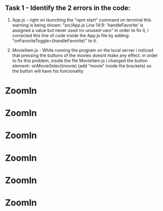 ## Task 1 - Identify the 2 errors in the code:


1. App.js -
  right on launching the "npm start" command on terminal this warning is being shown:
    "src/App.js
      Line 14:9:  'handleFavorite' is assigned a value but never used  no-unused-vars"
   in order to fix it, i corrected this line of code inside the App.js file by adding: "onFavoriteToggle={handleFavorite}" to it.

2. MovieItem.js -
  While running the program on the local server i noticed that pressing the buttons of the movies doesnt make any effect.
   in order to fix this problem, inside the file MovieItem.js i changed the button element- onMovieSelect(movie) (add "movie" inside the brackets) so the button will have his funcionality
# ZoomIn
# ZoomIn
# ZoomIn
# ZoomIn
# ZoomIn
# ZoomIn
